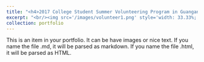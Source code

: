 ```yaml
---
title: "<h4>2017 College Student Summer Volunteering Program in Guangan</h4>"
excerpt: "<br/><img src='/images/volunteer1.png' style='width: 33.33%; height:50px' /><img src='/images/volunteer2.png' style='width: 33.33%;' /><img src='/images/volunteer3.png' style='width: 33.33%;' />"
collection: portfolio
---
```


This is an item in your portfolio. It can be have images or nice text. If you name the file .md, it will be parsed as markdown. If you name the file .html, it will be parsed as HTML. 
